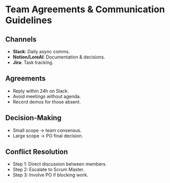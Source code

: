 # Team Agreements & Communication Guidelines

## Channels
- **Slack**: Daily async comms.  
- **Notion/LoreAI**: Documentation & decisions.  
- **Jira**: Task tracking.  

## Agreements
- Reply within 24h on Slack.
- Avoid meetings without agenda.
- Record demos for those absent.

## Decision-Making
- Small scope → team consensus.  
- Large scope → PO final decision.  

## Conflict Resolution
- Step 1: Direct discussion between members.  
- Step 2: Escalate to Scrum Master.  
- Step 3: Involve PO if blocking work.